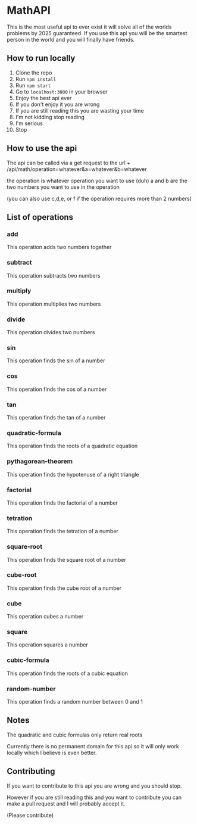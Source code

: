 # MathAPI
 
This is the most useful api to ever exist it will solve all of the worlds problems by 2025 guaranteed.
If you use this api you will be the smartest person in the world and you will finally have friends.

## How to run locally 

1. Clone the repo
2. Run `npm install`
3. Run `npm start`
4. Go to `localhost:3000` in your browser
5. Enjoy the best api ever
6. If you don't enjoy it you are wrong
7. If you are still reading this you are wasting your time
8. I'm not kidding stop reading
9. I'm serious
10. Stop

## How to use the api

The api can be called via a get request to the url + /api/math/operation=whatever&a=whatever&b=whatever

the operation is whatever operation you want to use (duh)
a and b are the two numbers you want to use in the operation 

(you can also use c,d,e, or f if the operation requires more than 2 numbers)

## List of operations

  <!-- add,subtract,multiply,divide,sin,cos,tan,quadratic-formula, 
    pythagorean-theorem, factorial, tetration, square-root, cube-root, 
    cube, square, cubic-formula, random-number, -->

### add

This operation adds two numbers together

### subtract

This operation subtracts two numbers

### multiply

This operation multiplies two numbers

### divide

This operation divides two numbers

### sin

This operation finds the sin of a number

### cos

This operation finds the cos of a number

### tan

This operation finds the tan of a number

### quadratic-formula

This operation finds the roots of a quadratic equation

### pythagorean-theorem

This operation finds the hypotenuse of a right triangle

### factorial

This operation finds the factorial of a number

### tetration

This operation finds the tetration of a number

### square-root

This operation finds the square root of a number

### cube-root

This operation finds the cube root of a number

### cube

This operation cubes a number

### square

This operation squares a number

### cubic-formula

This operation finds the roots of a cubic equation

### random-number

This operation finds a random number between 0 and 1

## Notes

The quadratic and cubic formulas only return real roots 

Currently there is no permanent domain for this api so it will only work locally which I believe is even better.

## Contributing

If you want to contribute to this api you are wrong and you should stop.

However if you are still reading this and you want to contribute you can make a pull request and I will probably accept it.

(Please contribute)